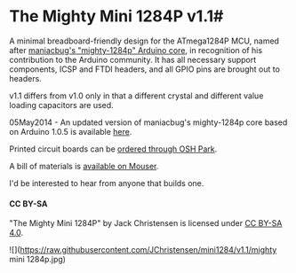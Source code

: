 # The Mighty Mini 1284P v1.1#

A minimal breadboard-friendly design for the ATmega1284P MCU, named after [maniacbug's "mighty-1284p" Arduino core](http://goo.gl/iBJMnJ), in recognition of his contribution to the Arduino community. It has all necessary support components, ICSP and FTDI headers, and all GPIO pins are brought out to headers.

v1.1 differs from v1.0 only in that a different crystal and different value loading capacitors are used.

05May2014 - An updated version of maniacbug's mighty-1284p core based on Arduino 1.0.5 is available [here](http://goo.gl/l7cPbX).

Printed circuit boards can be [ordered through OSH Park](http://goo.gl/QvPN2v).

A bill of materials is [available on Mouser](http://goo.gl/KgAAyT).

I'd be interested to hear from anyone that builds one.

#### CC BY-SA ####
"The Mighty Mini 1284P" by Jack Christensen is licensed under [CC BY-SA 4.0](http://creativecommons.org/licenses/by-sa/4.0/).

![](https://raw.githubusercontent.com/JChristensen/mini1284/v1.1/mighty mini 1284p.jpg)
